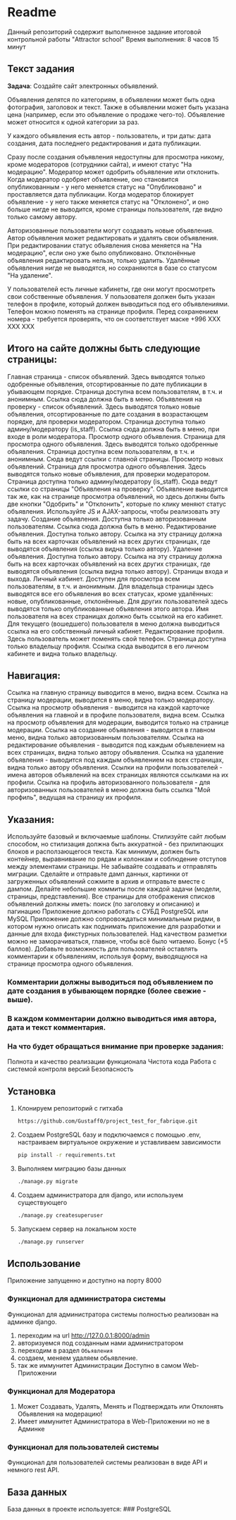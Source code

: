 # Readme

Данный репозиторий содержит выполненное задание итоговой контрольной работы "Attractor school"
Время выполнения: 8 часов 15 минут

## Текст задания

**Задача**: Создайте сайт электронных объявлений.

Объявления делятся по категориям, в объявлении может быть одна фотография, заголовок и текст. Также в объявлении может быть указана цена (например, если это объявление о продаже чего-то). Объявление может относится к одной категории за раз.


У каждого объявления есть автор - пользователь, и три даты: дата создания, дата последнего редактирования и дата публикации.


Сразу после создания объявления недоступны для просмотра никому, кроме модераторов (сотрудники сайта), и имеют статус "На модерацию". Модератор может одобрить объявление или отклонить. Когда модератор одобряет объявление, оно становится опубликованным - у него меняется статус на "Опубликовано" и проставляется дата публикации. Когда модератор блокирует объявление - у него также меняется статус на "Отклонено", и оно больше нигде не выводится, кроме страницы пользователя, где видно только самому автору.


Авторизованные пользователи могут создавать новые объявления. Автор объявления может редактировать и удалять свои объявления. При редактировании статус объявления снова меняется на "На модерацию", если оно уже было опубликовано. Отклонённые объявления редактировать нельзя, только удалить. Удалённые объявления нигде не выводятся, но сохраняются в базе со статусом "На удаление".


У пользователей есть личные кабинеты, где они могут просмотреть свои собственные объявления. У пользователя должен быть указан телефон в профиле, который должен выводиться под его объявлениями. Телефон можно поменять на странице профиля. Перед сохранением номера - требуется проверять, что он соответствует маске +996 XXX XXX XXX


## Итого на сайте должны быть следующие страницы:

Главная страница - список объявлений. Здесь выводятся только одобренные объявления, отсортированные по дате публикации в убывающем порядке. Страница доступна всем пользователям, в т.ч. и анонимным. Ссылка сюда должна быть в меню.
Объявления на проверку - список объявлений. Здесь выводятся только новые объявления, отсортированные по дате создания в возрастающем порядке, для проверки модератором. Страница доступна только админу/модератору (is_staff). Ссылка сюда должна быть в меню, при входе в роли модератора.
Просмотр одного объявления. Страница для просмотра одного объявления. Здесь выводятся только одобренные объявления. Страница доступна всем пользователям, в т.ч. и анонимным. Сюда ведут ссылки с главной страницы.
Просмотр новых объявлений. Страница для просмотра одного объявления. Здесь выводятся только новые объявления, для проверки модератором. Страница доступна только админу/модератору (is_staff). Сюда ведут ссылки со страницы "Объявления на проверку". Объявление выводится так же, как на странице просмотра объявлений, но здесь должны быть две кнопки "Одобрить" и "Отклонить", которые по клику меняют статус объявления. Используйте JS и AJAX-запросы, чтобы реализовать эту задачу.
Создание объявления. Доступна только авторизованным пользователям. Ссылка сюда должна быть в меню.
Редактирование объявления. Доступна только автору. Ссылка на эту страницу должна быть на всех карточках объявлений на всех других страницах, где выводятся объявления (ссылка видна только автору).
Удаление объявления. Доступна только автору. Ссылка на эту страницу должна быть на всех карточках объявлений на всех других страницах, где выводятся объявления (ссылка видна только автору).
Страницы входа и выхода.
Личный кабинет. Доступен для просмотра всем пользователям, в т.ч. и анонимным. Для владельца страницы здесь выводятся все его объявления во всех статусах, кроме удалённых: новые, опубликованные, отклонённые. Для других пользователей здесь выводятся только опубликованные объявления этого автора. Имя пользователя на всех страницах должно быть ссылкой на его кабинет. Для текущего (вошедшего) пользователя в меню должна выводиться ссылка на его собственный личный кабинет.
Редактирование профиля. Здесь пользователь может поменять свой телефон. Страница доступна только владельцу профиля. Ссылка сюда выводится в его личном кабинете и видна только владельцу.

## Навигация:

Ссылка на главную страницу выводится в меню, видна всем.
Ссылка на страницу модерации, выводится в меню, видна только модератору.
Ссылка на просмотр объявления - выводится на каждой карточке объявления на главной и в профиле пользователя, видна всем.
Ссылка на просмотр объявления для модерации, выводится только на странице модерации.
Ссылка на создание объявления - выводится в главном меню, видна только авторизованным пользователям.
Ссылка на редактирование объявления - выводится под каждым объявлением на всех страницах, видна только автору объявления.
Ссылка на удаление объявления - выводится под каждым объявлением на всех страницах, видна только автору объявления.
Ссылки на профили пользователей - имена авторов объявлений на всех страницах являются ссылками на их профили.
Ссылка на профиль авторизованного пользователя - для авторизованных пользователей в меню должна быть ссылка "Мой профиль", ведущая на страницу их профиля.

## Указания:

Используйте базовый и включаемые шаблоны.
Стилизуйте сайт любым способом, но стилизация должна быть аккуратной - без прилипающих блоков и расползающегося текста. Как минимум, должен быть контейнер, выравнивание по рядам и колонкам и соблюдение отступов между элементами страницы.
Не забывайте создавать и отправлять миграции.
Сделайте и отправьте дамп данных, картинки от загруженных объявлений сожмите в архив и отправьте вместе с дампом.
Делайте небольшие коммиты после каждой задачи (модели, страницы, представления).
Все страницы для отображения списков объявлений должны иметь: поиск (по заголовку и описанию) и пагинацию
Приложение должно работать с СУБД PostgreSQL или MySQL
Приложение должно сопровождаться минимальным ридми, в котором нужно описать как поднимать приложение для разработки и данные для входа фикстурных пользователей. Над качеством разметки можно не заморачиваться, главное, чтобы всё было читаемо.
Бонус (+5 баллов).
Добавьте возможность для пользователей оставлять комментарии к объявлениям, используя форму, выводящуюся на странице просмотра одного объявления.


### Комментарии должны выводиться под объявлением по дате создания в убывающем порядке (более свежие - выше).


### В каждом комментарии должно выводиться имя автора, дата и текст комментария.




### На что будет обращаться внимание при проверке задания:

Полнота и качество реализации функционала
Чистота кода
Работа с системой контроля версий
Безопасность


## Установка

1. Клонируем репозиторий с гитхаба

    ```bash
    https://github.com/Gustaff0/project_test_for_fabrique.git
    ```

2. Создаем PostgreSQL базу и подключаемся c помощью .env, настраиваем виртуальное окружение и уставливаем зависимости

    ```bash
    pip install -r requirements.txt
    ```

3. Выполняем миграцию базы данных

    ```bash
    ./manage.py migrate
    ```


4. Создаем администратора для django, или используем существующего

    ```bash
    ./manage.py createsuperuser
    ```
    
4. Запускаем сервер на локальном хосте

    ```bash
    ./manage.py runserver 
    ```
    
## Использование

Приложение запущенно и доступно на порту 8000

### Функционал для администратора системы

Функционал для администратора системы полностью реализован на админке django.

1. переходим на url http://127.0.0.1:8000/admin
2. авторизуемся под созданным нами администратором
3. переходим в раздел `Обьявления`
4. создаем, меняем удаляем обьявление.
5. так же иммунитет Администрации Доступно в самом Web-Приложении

### Функционал для Модератора
1. Может Создавать, Удалять, Менять и Подтверждать или Отклонять Обьявления на модерацию!
2. Имеет иммунитет Администратора в Web-Приложении но не в Админке

### Функционал для пользователей системы

Функционал для пользователей системы реализован в виде API и немного rest API.

## База данных

База данных в проекте используется: ### PostgreSQL

